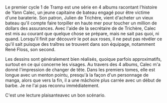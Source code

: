 Le premier cycle 1 de Tramp est une série en 4 albums racontant l'histoire de Yann Calec, un jeune capitaine de bateau engagé pour être victime d'une baraterie. Son patron, Julien de Trichère, vient d'acheter un vieux bateau qu'il compte faire torpiller en haute mer pour toucher un million de dollars des assurances. Avec l'aide de la secrétaire de de Trichère, Calec est mis au courant que quelque chose se prépare, mais ne sait pas quoi, ni quand. Lorsqu'il finit par découvrir le pot aux roses, il ne peut pas révéler ce qu'il sait puisque des traîtres se trouvent dans son équipage, notamment René Floss, son second.

Les dessins sont généralement bien réalisés, quoique parfois approximatifs, surtout en ce qui concerne les visages. Au travers des 4 albums, Calec m'a donné l'impression de changer de tête. Dans les premiers tomes, elle est longue avec un menton pointu, presqu'à la façon d'un personnage de manga, alors que vers la fin, il a une mâchoire plus carrée avec un début de barbe. Je ne l'ai pas reconnu immédiatement.

C'est une lecture plaisanteavec un bon scénario.
